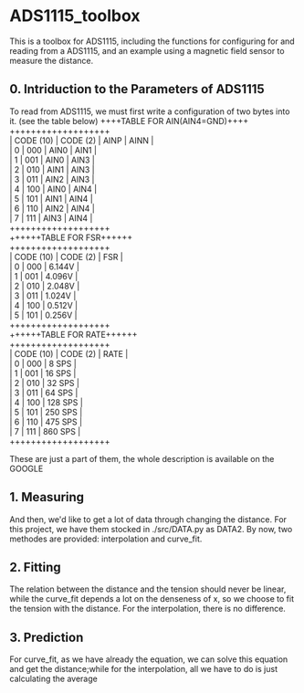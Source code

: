 # ADS1115_toolbox
  This is a toolbox for ADS1115, including the functions for configuring for and reading from a ADS1115, and an example using a magnetic field sensor to measure the distance.

## 0. Intriduction to the Parameters of ADS1115
  To read from ADS1115, we must first write a configuration of two bytes into it. (see the table below)
++++TABLE FOR AIN(AIN4=GND)++++  
+++++++++++++++++++  
| CODE (10) |  CODE (2) | AINP | AINN |  
|     0     |    000    | AIN0 | AIN1 |  
|     1     |    001    | AIN0 | AIN3 |  
|     2     |    010    | AIN1 | AIN3 |  
|     3     |    011    | AIN2 | AIN3 |  
|     4     |    100    | AIN0 | AIN4 |  
|     5     |    101    | AIN1 | AIN4 |  
|     6     |    110    | AIN2 | AIN4 |  
|     7     |    111    | AIN3 | AIN4 |  
+++++++++++++++++++  
++++++TABLE FOR FSR++++++  
+++++++++++++++++++  
| CODE (10) |  CODE (2) |     FSR     |  
|     0     |    000    |   6.144V    |  
|     1     |    001    |   4.096V    |  
|     2     |    010    |   2.048V    |  
|     3     |    011    |   1.024V    |  
|     4     |    100    |   0.512V    |  
|     5     |    101    |   0.256V    |  
+++++++++++++++++++  
++++++TABLE FOR RATE++++++  
+++++++++++++++++++  
| CODE (10) |  CODE (2) |    RATE     |  
|     0     |    000    |    8 SPS    |  
|     1     |    001    |   16 SPS    |  
|     2     |    010    |   32 SPS    |  
|     3     |    011    |   64 SPS    |  
|     4     |    100    |  128 SPS    |  
|     5     |    101    |  250 SPS    |  
|     6     |    110    |  475 SPS    |  
|     7     |    111    |  860 SPS    |  
+++++++++++++++++++  




  These are just a part of them, the whole description is available on the GOOGLE
  

## 1. Measuring
  And then, we'd like to get a lot of data through changing the distance. For this project, we have them stocked in ./src/DATA.py as DATA2. By now, two methodes are provided: interpolation and curve_fit.

## 2. Fitting
  The relation between the distance and the tension should never be linear, while the curve_fit depends a lot on the denseness of x, so we choose to fit the tension with the distance. For the interpolation, there is no difference.

## 3. Prediction
  For curve_fit, as we have already the equation, we can solve this equation and get the distance;while for the interpolation, all we have to do is just calculating the average

